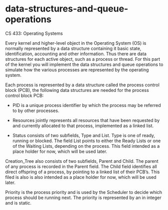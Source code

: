 # data-structures-and-queue-operations

CS 433: Operating Systems

Every kernel and higher-level object in the Operating System (OS) is normally
represented by a data structure containing it basic state, identification,
accounting and other information. Thus there are data structures for each active
object, such as a process or thread. For this part of the kernel you will
implement the data structures and queue operations to simulate how the various
processes are represented by the operating system.

Each process is represented by a data structure called the process control block
(PCB), the following data structures are needed for the process control block
PCB:

* PID is a unique process identifier by which the process may be referred to by other processes.

* Resources jointly represents all resources that have been requested by and currently allocated to that process, implemented as a linked list.

* Status consists of two subfields, Type and List. Type is one of ready, running or blocked. The field List points to either the Ready Lists or one of the Waiting Lists, depending on the process. This field intended as a place holder for now, which will be used later.

Creation_Tree also consists of two subfields, Parent and Child.  The parent of any process is recorded in the Parent field.  The Child field identifies all direct offspring of a process, by pointing to a linked list of their PCB’s. This filed is also is also intended as a place holder for now, which will be used later.

Priority is the process priority and is used by the Scheduler to decide which process should be running next. The priority is represented by an in integer and is static.

